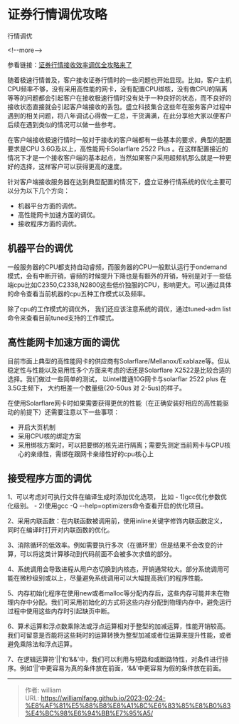 # 证券行情调优攻略


行情调优

&lt;!--more--&gt;

参看链接：[证券行情接收效率调优全攻略来了](https://mp.weixin.qq.com/s/M0nmbjXMLQZbjwLMhxQ-2g)

随着极速行情普及，客户接收证券行情时的一些问题也开始显现。比如，客户主机CPU频率不够，没有采用高性能的网卡，没有配置CPU绑核，没有做CPU的隔离等等的问题都会引起客户在接收极速行情时没有处于一种良好的状态，而不良好的接收状态直接就会引起客户端接收的丢包。盛立科技集合这些年在服务客户过程中遇到的相关问题，将八年调试心得做一汇总，干货满满，在此分享给大家以便客户后续在遇到类似的情况可以做一些参考。

在客户端接收极速行情时一般对于接收的客户端都有一些基本的要求，典型的配置要求是CPU 3.6G及以上，高性能网卡Solarflare 2522 Plus 。在这样配置接近的情况下才是一个接收客户端的基本起点，当然如果客户采用超频机那么就是一种更好的选择，这样客户可以获得更高的速度。

针对客户端接收服务器在达到典型配置的情况下，盛立证券行情系统的优化主要可以分为以下几个方向：

- 机器平台方面的调优。
- 高性能网卡加速方面的调优。
- 接收程序方面的调优。

## 机器平台的调优

一般服务器的CPU都支持自动睿频，而服务器的CPU一般默认运行于ondemand模式，会有中断开销，睿频的时候提升下降也是有额外的开销，特别是对于一些低端cpu比如C2350,C2338,N2800这些低价独服的CPU，影响更大。可以通过具体的命令查看当前机器的cpu五种工作模式以及频率。

除了cpu的工作模式的调优外， 我们还应该注意系统的调优，通过tuned-adm list命令来查看目前tuned支持的工作模式。

## 高性能网卡加速方面的调优

目前市面上典型的高性能网卡的供应商有Solarflare/Mellanox/Exablaze等。但从稳定性与性能以及易用性多个方面来考虑的话还是Solarflare X2522是比较合适的选择。我们做过一些简单的测试， 以intel普通10G网卡与solarflar 2522 plus 在 3.5G主频下， 大约相差一个数量级(20-50us 对 2-5us)的样子。

在使用Solarflare网卡时如果需要获得更优的性能（在正确安装好相应的高性能驱动的前提下）还需要注意以下一些事项：

- 开启大页机制
- 采用CPU核的绑定方案
- 采用绑核方案时，可以把要绑的核先进行隔离；需要先测定当前网卡与CPU核心的亲缘性，需绑在跟网卡亲缘性好的cpu核心上

## 接受程序方面的调优

1、可以考虑对可执行文件在编译生成时添加优化选项， 比如
    - 1)gcc优化参数优化级别。
    - 2)使用gcc -Q --help=optimizers命令查看开启的优化项目。

2、采用内联函数：在内联函数被调用前，使用inline关键字修饰内联函数定义，同时在编译时打开对内联函数的优化。

3、消除循环的低效率。例如需要执行多次（在循环里）但是结果不会改变的计算，可以将这类计算移动到代码前面不会被多次求值的部分。

4、系统调用会导致进程从用户态切换到内核态，开销通常较大。部分系统调用可能在微秒级别或以上，尽量避免系统调用可以大幅提高我们的程序性能。

5、内存初始化程序在使用new或者malloc等分配内存后，这些内存可能并未在物理内存中分配。我们可采用初始化的方式将这些内存分配到物理内存中，避免运行过程中使用这些内存时引起缺页中断。

6、算术运算和浮点数乘除法或浮点运算相对于整型的加减运算，性能开销较高。我们可留意是否能将这些耗时的运算转换为整型加减或者位运算来提升性能，或者避免乘除法和浮点运算。

7、在逻辑运算符‘||’和‘&amp;&amp;’中，我们可以利用与短路和或断路特性，对条件进行排序。例如‘||’中更容易为真的条件放在前面，‘&amp;&amp;’中更容易为假的条件放在前面。


---

> 作者: william  
> URL: https://williamlfang.github.io/2023-02-24-%E8%AF%81%E5%88%B8%E8%A1%8C%E6%83%85%E8%B0%83%E4%BC%98%E6%94%BB%E7%95%A5/  


